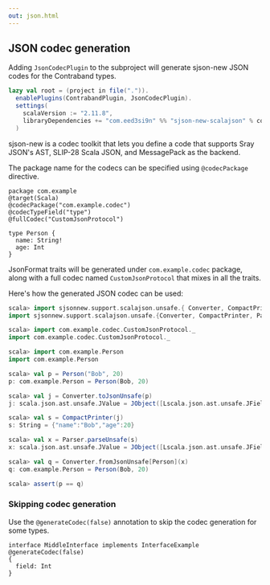 ```yaml
---
out: json.html
---
```


JSON codec generation
---------------------


Adding `JsonCodecPlugin` to the subproject will generate sjson-new JSON codes for the Contraband types.

```scala
lazy val root = (project in file(".")).
  enablePlugins(ContrabandPlugin, JsonCodecPlugin).
  settings(
    scalaVersion := "2.11.8",
    libraryDependencies += "com.eed3si9n" %% "sjson-new-scalajson" % contrabandSjsonNewVersion.value
  )
```

sjson-new is a codec toolkit that lets you define a code that supports Sray JSON's AST, SLIP-28 Scala JSON, and MessagePack as the backend.

The package name for the codecs can be specified using `@codecPackage` directive.

```
package com.example
@target(Scala)
@codecPackage("com.example.codec")
@codecTypeField("type")
@fullCodec("CustomJsonProtocol")

type Person {
  name: String!
  age: Int
}
```

JsonFormat traits will be generated under `com.example.codec` package, along with a full codec named `CustomJsonProtocol` that mixes in all the traits.

Here's how the generated JSON codec can be used:

```scala
scala> import sjsonnew.support.scalajson.unsafe.{ Converter, CompactPrinter, Parser }
import sjsonnew.support.scalajson.unsafe.{Converter, CompactPrinter, Parser}

scala> import com.example.codec.CustomJsonProtocol._
import com.example.codec.CustomJsonProtocol._

scala> import com.example.Person
import com.example.Person

scala> val p = Person("Bob", 20)
p: com.example.Person = Person(Bob, 20)

scala> val j = Converter.toJsonUnsafe(p)
j: scala.json.ast.unsafe.JValue = JObject([Lscala.json.ast.unsafe.JField;@6731ad72)

scala> val s = CompactPrinter(j)
s: String = {"name":"Bob","age":20}

scala> val x = Parser.parseUnsafe(s)
x: scala.json.ast.unsafe.JValue = JObject([Lscala.json.ast.unsafe.JField;@7331f7f8)

scala> val q = Converter.fromJsonUnsafe[Person](x)
q: com.example.Person = Person(Bob, 20)

scala> assert(p == q)
```

### Skipping codec generation

Use the `@generateCodec(false)` annotation to skip the codec generation for some types.

```
interface MiddleInterface implements InterfaceExample
@generateCodec(false)
{
  field: Int
}
```
